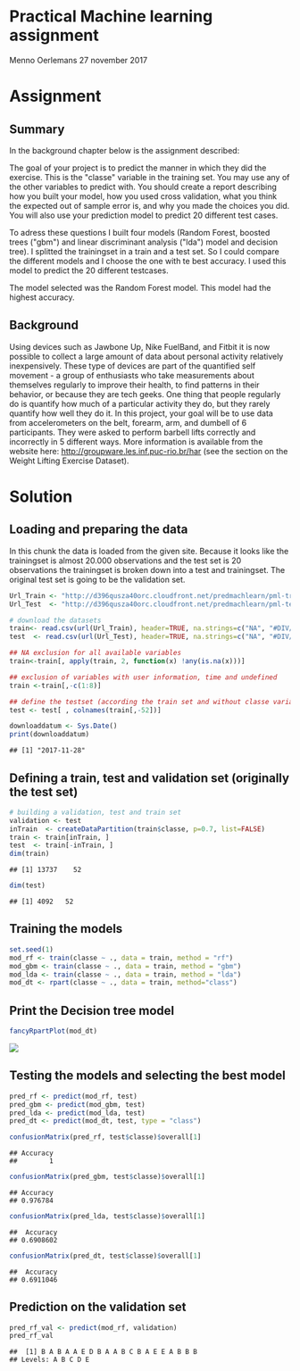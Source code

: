 Practical Machine learning assignment
================
Menno Oerlemans
27 november 2017

Assignment
==========

Summary
-------

In the background chapter below is the assignment described:

The goal of your project is to predict the manner in which they did the exercise. This is the "classe" variable in the training set. You may use any of the other variables to predict with. You should create a report describing how you built your model, how you used cross validation, what you think the expected out of sample error is, and why you made the choices you did. You will also use your prediction model to predict 20 different test cases.

To adress these questions I built four models (Random Forest, boosted trees ("gbm") and linear discriminant analysis ("lda") model and decision tree). I splitted the trainingset in a train and a test set. So I could compare the different models and I choose the one with te best accuracy. I used this model to predict the 20 different testcases.

The model selected was the Random Forest model. This model had the highest accuracy.

Background
----------

Using devices such as Jawbone Up, Nike FuelBand, and Fitbit it is now possible to collect a large amount of data about personal activity relatively inexpensively. These type of devices are part of the quantified self movement - a group of enthusiasts who take measurements about themselves regularly to improve their health, to find patterns in their behavior, or because they are tech geeks. One thing that people regularly do is quantify how much of a particular activity they do, but they rarely quantify how well they do it. In this project, your goal will be to use data from accelerometers on the belt, forearm, arm, and dumbell of 6 participants. They were asked to perform barbell lifts correctly and incorrectly in 5 different ways. More information is available from the website here: <http://groupware.les.inf.puc-rio.br/har> (see the section on the Weight Lifting Exercise Dataset).

Solution
========

Loading and preparing the data
------------------------------

In this chunk the data is loaded from the given site. Because it looks like the trainingset is almost 20.000 observations and the test set is 20 observations the trainingset is broken down into a test and trainingset. The original test set is going to be the validation set.

``` r
Url_Train <- "http://d396qusza40orc.cloudfront.net/predmachlearn/pml-training.csv"
Url_Test  <- "http://d396qusza40orc.cloudfront.net/predmachlearn/pml-testing.csv"

# download the datasets
train<- read.csv(url(Url_Train), header=TRUE, na.strings=c("NA", "#DIV/0!"))
test  <- read.csv(url(Url_Test), header=TRUE, na.strings=c("NA", "#DIV/0!"))

## NA exclusion for all available variables
train<-train[, apply(train, 2, function(x) !any(is.na(x)))] 

## exclusion of variables with user information, time and undefined
train <-train[,-c(1:8)]

## define the testset (according the train set and without classe variable)
test <- test[ , colnames(train[,-52])]

downloaddatum <- Sys.Date()
print(downloaddatum)
```

    ## [1] "2017-11-28"

Defining a train, test and validation set (originally the test set)
-------------------------------------------------------------------

``` r
# building a validation, test and train set
validation <- test
inTrain  <- createDataPartition(train$classe, p=0.7, list=FALSE)
train <- train[inTrain, ]
test  <- train[-inTrain, ]
dim(train)
```

    ## [1] 13737    52

``` r
dim(test)
```

    ## [1] 4092   52

Training the models
-------------------

``` r
set.seed(1)
mod_rf <- train(classe ~ ., data = train, method = "rf")
mod_gbm <- train(classe ~ ., data = train, method = "gbm")
mod_lda <- train(classe ~ ., data = train, method = "lda")
mod_dt <- rpart(classe ~ ., data = train, method="class")
```

Print the Decision tree model
-----------------------------

``` r
fancyRpartPlot(mod_dt)
```

![](Assignment_Practical_Machine_learning_files/figure-markdown_github-ascii_identifiers/unnamed-chunk-4-1.png)

Testing the models and selecting the best model
-----------------------------------------------

``` r
pred_rf <- predict(mod_rf, test)
pred_gbm <- predict(mod_gbm, test)
pred_lda <- predict(mod_lda, test)
pred_dt <- predict(mod_dt, test, type = "class")

confusionMatrix(pred_rf, test$classe)$overall[1]
```

    ## Accuracy 
    ##        1

``` r
confusionMatrix(pred_gbm, test$classe)$overall[1]
```

    ## Accuracy 
    ## 0.976784

``` r
confusionMatrix(pred_lda, test$classe)$overall[1]
```

    ##  Accuracy 
    ## 0.6908602

``` r
confusionMatrix(pred_dt, test$classe)$overall[1]
```

    ##  Accuracy 
    ## 0.6911046

Prediction on the validation set
--------------------------------

``` r
pred_rf_val <- predict(mod_rf, validation)
pred_rf_val
```

    ##  [1] B A B A A E D B A A B C B A E E A B B B
    ## Levels: A B C D E
